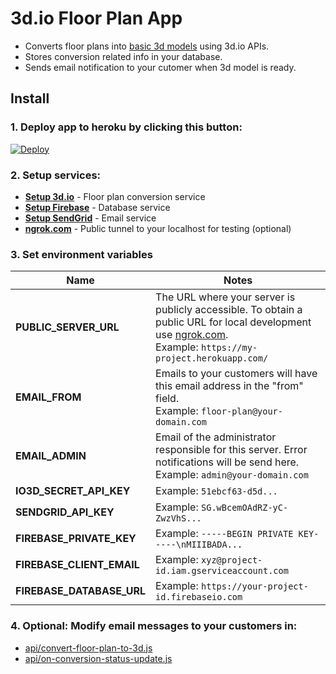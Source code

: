 # 3d.io Floor Plan App

* Converts floor plans into [basic 3d models](https://3d.io/floor-plan-to-3d-conversion.html) using 3d.io APIs.
* Stores conversion related info in your database.
* Sends email notification to your cutomer when 3d model is ready.

## Install

### 1. **Deploy app to heroku by clicking this button:**

<a href="https://heroku.com/deploy?template=https://github.com/archilogic-com/3dio-floor-plan-app/tree/master">
  <img src="https://www.herokucdn.com/deploy/button.svg" alt="Deploy">
</a>

### 2. **Setup services:**


* [**Setup 3d.io**](docs/3dio.md) - Floor plan conversion service
* [**Setup Firebase**](docs/firebase.md) - Database service
* [**Setup SendGrid**](docs/sendgrid.md) - Email service
* [**ngrok.com**](https://ngrok.com) - Public tunnel to your localhost for testing (optional)

### 3. **Set environment variables**

Name | Notes
--- | ---
**PUBLIC_SERVER_URL** | The URL where your server is publicly accessible. To obtain a public URL for local development use [ngrok.com](https://ngrok.com).<br>Example: `https://my-project.herokuapp.com/`
**EMAIL_FROM** | Emails to your customers will have this email address in the "from" field.<br>Example: `floor-plan@your-domain.com`
**EMAIL_ADMIN** | Email of the administrator responsible for this server. Error notifications will be send here.<br>Example: `admin@your-domain.com`
**IO3D_SECRET_API_KEY** | Example: `51ebcf63-d5d...`
**SENDGRID_API_KEY** | Example: `SG.wBcemOAdRZ-yC-ZwzVhS...`
**FIREBASE_PRIVATE_KEY** | Example: `-----BEGIN PRIVATE KEY-----\nMIIIBADA...`
**FIREBASE_CLIENT_EMAIL** | Example: `xyz@project-id.iam.gserviceaccount.com`
**FIREBASE_DATABASE_URL** | Example: `https://your-project-id.firebaseio.com`

### 4. **Optional: Modify email messages to your customers in:**
* [api/convert-floor-plan-to-3d.js](https://github.com/archilogic-com/3dio-floor-plan-app/blob/master/api/convert-floor-plan-to-3d.js#L86)
* [api/on-conversion-status-update.js](https://github.com/archilogic-com/3dio-floor-plan-app/blob/master/api/on-conversion-status-update.js#L74)
